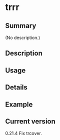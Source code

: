 # trrr

## Summary

(No description.)

## Description

## Usage

## Details

## Example

## Current version

0.21.4 Fix trcover.
